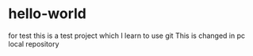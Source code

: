 # hello-world
for test
this is a test project which I learn to use git
This is changed in pc local repository